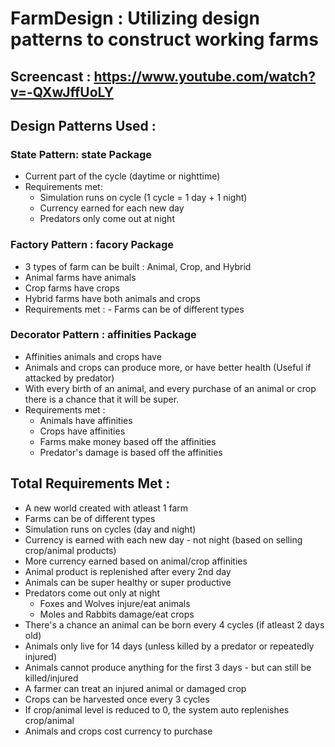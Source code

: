 # FarmDesign : Utilizing design patterns to construct working farms

## Screencast : https://www.youtube.com/watch?v=-QXwJffUoLY 

## Design Patterns Used :

### State Pattern: state Package
 -  Current part of the cycle (daytime or nighttime)
 - Requirements met:
	- Simulation runs on cycle (1 cycle = 1 day + 1 night)
	- Currency earned for each new day
	- Predators only come out at night

### Factory Pattern : facory Package
 - 3 types of farm can be built : Animal, Crop, and Hybrid
 - Animal farms have animals
 - Crop farms have crops
 - Hybrid farms have both animals and crops
 - Requirements met : 
        - Farms can be of different types

### Decorator Pattern : affinities Package
 - Affinities animals and crops have
 - Animals and crops can produce more, or have better health (Useful if attacked by predator)
 - With every birth of an animal, and every purchase of an animal or crop there is a chance
   that it will be super. 
 - Requirements met :
	- Animals have affinities
	- Crops have affinities
	- Farms make money based off the affinities
	- Predator's damage is based off the affinities

## Total Requirements Met :
 - A new world created with atleast 1 farm
 - Farms can be of different types
 - Simulation runs on cycles (day and night)
 - Currency is earned with each new day - not night (based on selling crop/animal products)
 - More currency earned based on animal/crop affinities
 - Animal product is replenished after every 2nd day 
 - Animals can be super healthy or super productive
 - Predators come out only at night 
	- Foxes and Wolves injure/eat animals
 	- Moles and Rabbits damage/eat crops
 - There's a chance an animal can be born every 4 cycles (if atleast 2 days old)
 - Animals only live for 14 days (unless killed by a predator or repeatedly injured)
 - Animals cannot produce anything for the first 3 days - but can still be killed/injured
 - A farmer can treat an injured animal or damaged crop
 - Crops can be harvested once every 3 cycles
 - If crop/animal level is reduced to 0, the system auto replenishes crop/animal
 - Animals and crops cost currency to purchase